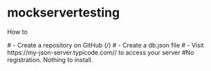 # mockservertesting

<p>How to</p>
# - Create a repository on GitHub (<your-username>/<your-repo>)
# - Create a db.json file
# - Visit https://my-json-server.typicode.com/<your-username>/<your-repo> to access your server
#No registration. Nothing to install.
